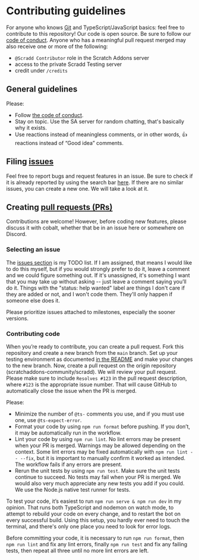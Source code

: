 # Contributing guidelines

For anyone who knows [Git](https://git-scm.com) and TypeScript/JavaScript basics: feel free to contribute to this repository! Our code is open source. Be sure to follow our [code of conduct](CODE_OF_CONDUCT.md). Anyone who has a meaningful pull request merged may also receive one or more of the following:

-   `@Scradd Contributor` role in the Scratch Addons server
-   access to the private Scradd Testing server
-   credit under `/credits`

## General guidelines

Please:

-   Follow [the code of conduct](CODE_OF_CONDUCT.md).
-   Stay on topic. Use the SA server for random chatting, that's basically why it exists.
-   Use reactions instead of meaningless comments, or in other words, 👍 reactions instead of “Good idea” comments.

## Filing [issues](https://docs.github.com/en/github/managing-your-work-on-github/about-issues)

Feel free to report bugs and request features in an issue. Be sure to check if it is already reported by using the search bar [here](https://github.com/scratchaddons-community/scradd/issues). If there are no similar issues, you can create a new one. We will take a look at it.

## Creating [pull requests (PRs)](https://docs.github.com/en/github/collaborating-with-issues-and-pull-requests/about-pull-requests)

Contributions are welcome! However, before coding new features, please discuss it with cobalt, whether that be in an issue here or somewhere on Discord.

### Selecting an issue

The [issues section](https://github.com/scratchaddons-community/scradd/issues?q=is%3Aissue+is%3Aopen) is my TODO list. If I am assigned, that means I would like to do this myself, but if you would strongly prefer to do it, leave a comment and we could figure something out. If it's unassigned, it's something I want that you may take up without asking -- just leave a comment saying you’ll do it. Things with the "status: help wanted" label are things I don't care if they are added or not, and I won't code them. They'll only happen if someone else does it.

Please prioritize issues attached to milestones, especially the sooner versions.

### Contributing code

When you’re ready to contribute, you can create a pull request. Fork this repository and create a new branch from the `main` branch. Set up your testing environment as documented [in the README](/README.md#setup) and make your changes to the new branch. Now, create a pull request on the origin repository (scratchaddons-community/scradd). We will review your pull request. Please make sure to include `Resolves #123` in the pull request description, where `#123` is the appropriate issue number. That will cause GitHub to automatically close the issue when the PR is merged.

Please:

-   Minimize the number of `@ts-` comments you use, and if you must use one, use `@ts-expect-error`.
-   Format your code by using `npm run format` before pushing. If you don’t, it may be automatically run in the workflow.
-   Lint your code by using `npm run lint`. No lint errors may be present when your PR is merged. Warnings may be allowed depending on the context. Some lint errors may be fixed automatically with `npm run lint -- --fix`, but it is important to manually confirm it worked as intended. The workflow fails if any errors are present.
-   Rerun the unit tests by using `npm run test`. Make sure the unit tests continue to succeed. No tests may fail when your PR is merged. We would also very much appreciate any new tests you add if you could. We use the Node.js native test runner for tests.

To test your code, it’s easiest to run `npm run serve & npm run dev` in my opinion. That runs both TypeScript and nodemon on watch mode, to attempt to rebuild your code on every change, and to restart the bot on every successful build. Using this setup, you hardly ever need to touch the terminal, and there's only one place you need to look for error logs.

Before committing your code, it is necessary to run `npm run format`, then `npm run lint` and fix any lint errors, finally `npm run test` and fix any failing tests, then repeat all three until no more lint errors are left.
